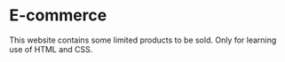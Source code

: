 # E-commerce
This website contains some limited products to be sold. Only for learning use of HTML and CSS.
